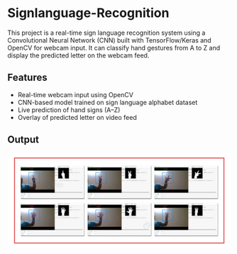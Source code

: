 # Signlanguage-Recognition

This project is a real-time sign language recognition system using a Convolutional Neural Network (CNN) built with TensorFlow/Keras and OpenCV for webcam input. It can classify hand gestures from A to Z and display the predicted letter on the webcam feed.

##  Features

- Real-time webcam input using OpenCV
- CNN-based model trained on sign language alphabet dataset
- Live prediction of hand signs (A–Z)
- Overlay of predicted letter on video feed

## Output
![Prediction Output](output.png.jpg)

